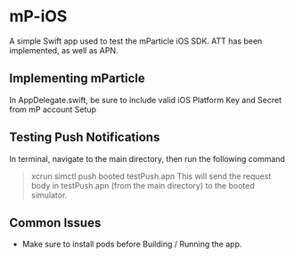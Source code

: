 # mP-iOS
A simple Swift app used to test the mParticle iOS SDK. ATT has been implemented, as well as APN. 

## Implementing mParticle 
In AppDelegate.swift, be sure to include valid iOS Platform Key and Secret from mP account Setup

## Testing Push Notifications
In terminal, navigate to the main directory, then run the following command
> xcrun simctl push booted testPush.apn 
This will send the request body in testPush.apn (from the main directory) to the booted simulator.  

## Common Issues
- Make sure to install pods before Building / Running the app. 
